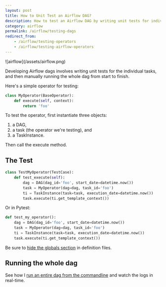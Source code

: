 ```yaml
---
layout: post
title: How to Unit Test an Airflow DAG?
description: How to test an Airflow DAG by writing unit tests for individual operators.
category: airflow
permalink: /airflow/testing-dags
redirect_from:
    - /airflow/testing-operators
    - /airflow/testing-airflow-operators
---
```

<div class="wide-logos" markdown="1">
![airflow](/assets/airflow.png)
</div>

Developing Airflow dags involves writing unit tests for the individual tasks,
and then manually running the whole dag from start to finish.

Here's a simple operator for testing:

```python
class MyOperator(BaseOperator):
    def execute(self, context):
        return 'foo'
```

To test the operator, first instantiate three objects:

1. a DAG,
2. a task (the operator we're testing), and
3. a TaskInstance.

Then call the execute method.

## The Test

```python
class TestMyOperator(TestCase):
    def test_execute(self):
        dag = DAG(dag_id='foo', start_date=datetime.now())
        task = MyOperator(dag=dag, task_id='foo')
        ti = TaskInstance(task=task, execution_date=datetime.now())
        task.execute(ti.get_template_context())
```

Or in Pytest:

```python
def test_my_operator():
    dag = DAG(dag_id='foo', start_date=datetime.now())
    task = MyOperator(dag=dag, task_id='foo')
    ti = TaskInstance(task=task, execution_date=datetime.now())
    task.execute(ti.get_template_context())
```

Be sure to [hide the globals
section](/airflow/hide-globals-in-dag-definition-file) in definition files.

## Running the whole dag

See how I [run an entire dag from the
commandline](/airflow/run-dag-and-watch-logs) and watch the logs in real-time.
